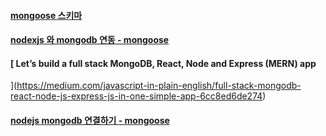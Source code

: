#### [mongoose 스키마](https://www.zerocho.com/category/MongoDB/post/59a1870210b942001853e250)

#### [nodexjs 와 mongodb 연동 - mongoose ](https://poiemaweb.com/mongoose)


#### [ Let’s build a full stack MongoDB, React, Node and Express (MERN) app
](https://medium.com/javascript-in-plain-english/full-stack-mongodb-react-node-js-express-js-in-one-simple-app-6cc8ed6de274)

#### [nodejs mongodb 연결하기 - mongoose](https://nesoy.github.io/articles/2017-04/Nodejs-MongoDB)